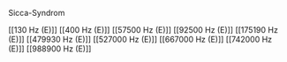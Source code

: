 Sicca-Syndrom

[[130 Hz (E)]]
[[400 Hz (E)]]
[[57500 Hz (E)]]
[[92500 Hz (E)]]
[[175190 Hz (E)]]
[[479930 Hz (E)]]
[[527000 Hz (E)]]
[[667000 Hz (E)]]
[[742000 Hz (E)]]
[[988900 Hz (E)]]